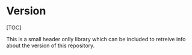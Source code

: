 # Version

[TOC]

This is a small header onlly library which can be included
to retreive info about the version of this repository. 